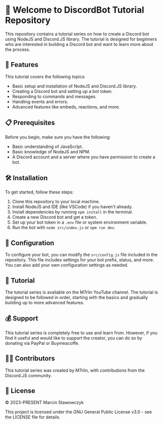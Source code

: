 # 👋 Welcome to DiscordBot Tutorial Repository

This repository contains a tutorial series on how to create a Discord bot using NodeJS and Discord.JS library. The tutorial is designed for beginners who are interested in building a Discord bot and want to learn more about the process.

## 🚀 Features

This tutorial covers the following topics:

-   Basic setup and installation of NodeJS and Discord.JS library.
-   Creating a Discord bot and setting up a bot token.
-   Responding to commands and messages.
-   Handling events and errors.
-   Advanced features like embeds, reactions, and more.

## 📋 Prerequisites

Before you begin, make sure you have the following:

-   Basic understanding of JavaScript.
-   Basic knowledge of NodeJS and NPM.
-   A Discord account and a server where you have permission to create a bot.

## 🛠️ Installation

To get started, follow these steps:

1. Clone this repository to your local machine.
1. Install NodeJS and IDE (like VSCode) if you haven't already.
1. Install dependencies by running `npm install` in the terminal.
1. Create a new Discord bot and get a token.
1. Set up your bot token in a `.env` file or system environment variable.
1. Run the bot with `node src/index.js` or `npm run dev`.

## 🔧 Configuration

To configure your bot, you can modify the `src/config.js` file included in the repository. This file includes settings for your bot prefix, status, and more. You can also add your own configuration settings as needed.

## 📖 Tutorial

The tutorial series is available on the M7rlin YouTube channel. The tutorial is designed to be followed in order, starting with the basics and gradually building up to more advanced features.

## 💰 Support

This tutorial series is completely free to use and learn from. However, if you find it useful and would like to support the creator, you can do so by donating via PayPal or Buymeacoffe.

## 👨‍💻 Contributors

This tutorial series was created by M7rlin, with contributions from the Discord.JS community.

## 📄 License

&copy; 2023-PRESENT Marcin Stawowczyk

This project is licensed under the GNU General Public License v3.0 - see the LICENSE file for details.

